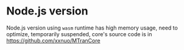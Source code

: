 # Node.js version

Node.js version using `wasm` runtime has high memory usage, need to optimize, temporarily suspended, core's source code is in https://github.com/xxnuo/MTranCore